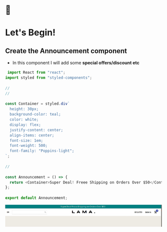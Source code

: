  <!-- 
 
 
 
  <br>

# 🐝

# Let's Begin!

## 1. Install the dependencies

```javascript
// copy and paste the following
npm install @material-ui/core @material-ui/icons   react-router-dom node-sass@4.14.1 styled-components

// npm i styled-components
```

 <br>


### Lets start by creating the pages folder

- create the pages folder
- inside of it, create the Home.jsx

<br>

> Here you can see how the [**emmet extension**](https://code.visualstudio.com/docs/editor/emmet) auto complete and automatically create the import on top of the file

[<img src="/src/img/compo_after_install_emet.gif"/>]()

<br>

 
 
 
 
  -->

 <br>

# 🐝

# Let's Begin!

##  Create the Announcement component

- In this component I will add some **special offers/discount etc**

```javascript
 import React from "react";
import styled from "styled-components";

//
//

const Container = styled.div`
  height: 30px;
  background-color: teal;
  color: white;
  display: flex;
  justify-content: center;
  align-items: center;
  font-size: 1em;
  font-weight: 500;
  font-family: "Poppins-light";
`;

//

const Announcement = () => {
  return <Container>Super Deal! Freee Shipping on Orders Over $50</Container>;
};

export default Announcement;

```

 

[<img src="/src/img/annoncement-default.jpg"/>]()